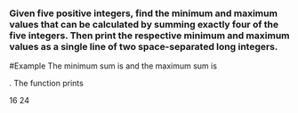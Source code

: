 ### Given five positive integers, find the minimum and maximum values that can be calculated by summing exactly four of the five integers. Then print the respective minimum and maximum values as a single line of two space-separated long integers.

#Example
The minimum sum is and the maximum sum is

. The function prints

16 24
